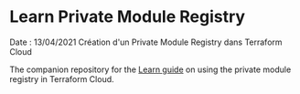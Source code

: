 # Learn Private Module Registry
Date : 13/04/2021
Création d'un Private Module Registry dans Terraform Cloud

The companion repository for the [Learn guide](https://learn.hashicorp.com/terraform/modules/private-modules) 
on using the private module registry in Terraform Cloud.
